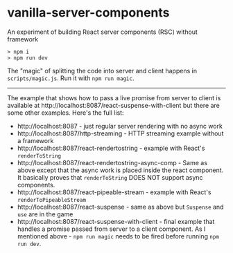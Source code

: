 # vanilla-server-components

An experiment of building React server components (RSC) without framework

```
> npm i
> npm run dev
```

The "magic" of splitting the code into server and client happens in `scripts/magic.js`. Run it with `npm run magic`.

---

The example that shows how to pass a live promise from server to client is available at http://localhost:8087/react-suspense-with-client but there are some other examples. Here's the full list:

* http://localhost:8087 - just regular server rendering with no async work
* http://localhost:8087/http-streaming - HTTP streaming example without a framework
* http://localhost:8087/react-rendertostring - example with React's `renderToString`
* http://localhost:8087/react-rendertostring-async-comp - Same as above except that the async work is placed inside the react component. It basically proves that `renderToString` DOES NOT support async components.
* http://localhost:8087/react-pipeable-stream - example with React's `renderToPipeableStream`
* http://localhost:8087/react-suspense - same as above but `Suspense` and `use` are in the game
* http://localhost:8087/react-suspense-with-client - final example that handles a promise passed from server to a client component. As I mentioned above - `npm run magic` needs to be fired before running `npm run dev`.